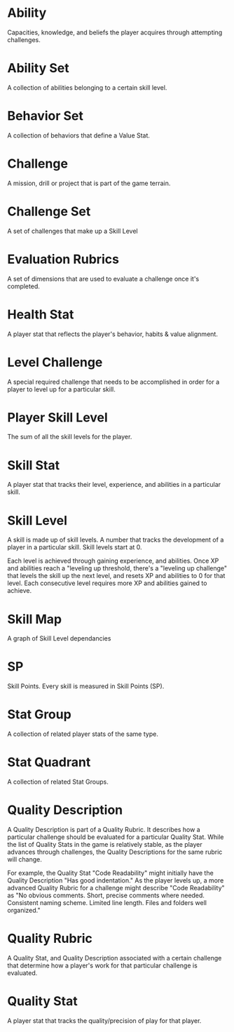 # Ability

Capacities, knowledge, and beliefs the player acquires through attempting challenges.

# Ability Set

A collection of abilities belonging to a certain skill level.

# Behavior Set

A collection of behaviors that define a Value Stat.

# Challenge

A mission, drill or project that is part of the game terrain.

# Challenge Set

A set of challenges that make up a Skill Level

# Evaluation Rubrics

A set of dimensions that are used to evaluate a challenge once it's completed.

# Health Stat

A player stat that reflects the player's behavior, habits & value alignment.

# Level Challenge

A special required challenge that needs to be accomplished in order for a player to level up for a particular skill.

# Player Skill Level

The sum of all the skill levels for the player.

# Skill Stat

A player stat that tracks their level, experience, and abilities in a particular skill.

# Skill Level

A skill is made up of skill levels. A number that tracks the development of a player in a particular skill. Skill levels start at 0.

Each level is achieved through gaining experience, and abilities.  Once  XP and abilities reach a "leveling up threshold, there's a "leveling up challenge" that levels the skill up the next level, and resets XP and abilities to 0 for that level. Each consecutive level requires more XP and abilities gained to achieve.  

# Skill Map

A graph of Skill Level dependancies

# SP

Skill Points. Every skill is measured in Skill Points (SP).

# Stat Group

A collection of related player stats of the same type.

# Stat Quadrant

A collection of related Stat Groups.

# Quality Description

A Quality Description is part of a Quality Rubric. It describes how a particular challenge should be evaluated for a particular Quality Stat. While the list of Quality Stats in the game is relatively stable, as the player advances through challenges, the Quality Descriptions for the same rubric will change.

For example, the Quality Stat "Code Readability" might initially have the Quality Description "Has good indentation." As the player levels up, a more advanced Quality Rubric for a challenge might describe "Code Readability" as "No obvious comments. Short, precise comments where needed. Consistent naming scheme. Limited line length. Files and folders well organized."

# Quality Rubric

A Quality Stat, and Quality Description associated with a certain challenge that determine how a player's work for that particular challenge is evaluated.

# Quality Stat

A player stat that tracks the quality/precision of play for that player.
